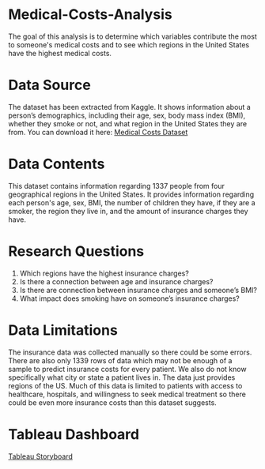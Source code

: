 # Medical-Costs-Analysis
The goal of this analysis is to determine which variables contribute the most to someone's medical costs and to see which regions in the United States have the highest medical costs. 
# Data Source
The dataset has been extracted from Kaggle. It shows information about a person’s demographics, including their age, sex, body mass index (BMI), whether they smoke or not, and what region in the United States they are from. You can download it here: [Medical Costs Dataset](https://www.kaggle.com/datasets/mirichoi0218/insurance/)
# Data Contents
This dataset contains information regarding 1337 people from four geographical regions in the United States. It provides information regarding each person's age, sex, BMI, the number of children they have, if they are a smoker, the region they live in, and the amount of insurance charges they have. 
# Research Questions
1.	Which regions have the highest insurance charges?
2.	Is there a connection between age and insurance charges?
3.	Is there are connection between insurance charges and someone’s BMI?
4.	What impact does smoking have on someone’s insurance charges?
# Data Limitations
The insurance data was collected manually so there could be some errors. There are also only 1339 rows of data which may not be enough of a sample to predict insurance costs for every patient. We also do not know specifically what city or state a patient lives in. The data just provides regions of the US.  Much of this data is limited to patients with access to healthcare, hospitals, and willingness to seek medical treatment so there could be even more insurance costs than this dataset suggests. 
# Tableau Dashboard
[Tableau Storyboard](https://public.tableau.com/app/profile/alex.kaplan3758/viz/InsuranceChargesAnalysis/MedicalCostsAnalysis?publish=yes)
